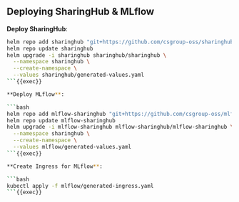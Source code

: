 
## Deploying SharingHub & MLflow

**Deploy SharingHub**:

```bash
helm repo add sharinghub "git+https://github.com/csgroup-oss/sharinghub@deploy/helm?ref=0.4.0"
helm repo update sharinghub
helm upgrade -i sharinghub sharinghub/sharinghub \
  --namespace sharinghub \
  --create-namespace \
  --values sharinghub/generated-values.yaml
```{{exec}}

**Deploy MLflow**:

```bash
helm repo add mlflow-sharinghub "git+https://github.com/csgroup-oss/mlflow-sharinghub@deploy/helm?ref=0.2.0"
helm repo update mlflow-sharinghub
helm upgrade -i mlflow-sharinghub mlflow-sharinghub/mlflow-sharinghub \
  --namespace sharinghub \
  --create-namespace \
  --values mlflow/generated-values.yaml
```{{exec}}

**Create Ingress for MLflow**:

```bash
kubectl apply -f mlflow/generated-ingress.yaml
```{{exec}}